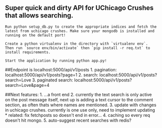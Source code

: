 ## Super quick and dirty API for UChicago Crushes that allows searching. 

	Run python setup_db.py to create the appropriate indices and fetch the latest from uchicago crushes. Make sure your mongodb is installed and running on the default port!

	Create a python virtualenv in the directory with `virtualenv env`. Then run `source env/bin/activate` then `pip install -r req.txt` to install requirements. 

	Start the application by running python app.py!

##Endpoint is localhost:5000/api/v1/posts
	1. pagination: localhost:5000/api/v1/posts?page=1
	2. search: localhost:5000/api/v1/posts?search=Love
	3. paginated search: localhost:5000/api/v1/posts?search=Love&page=4

##Next features:
	1. ...a front end
	2. currently the text search is only active on the post message itself, next up is adding a text cursor to the comment section, as often thats where names are mentioned.
	3. update with changes in uchicago crushes. currently is one use only, need to implement updating
		* related: fix fetchposts so doesn't end in error...
	4. caching so every req doesn't hit mongo. 
	5. auto-suggest recent searches with redis?

